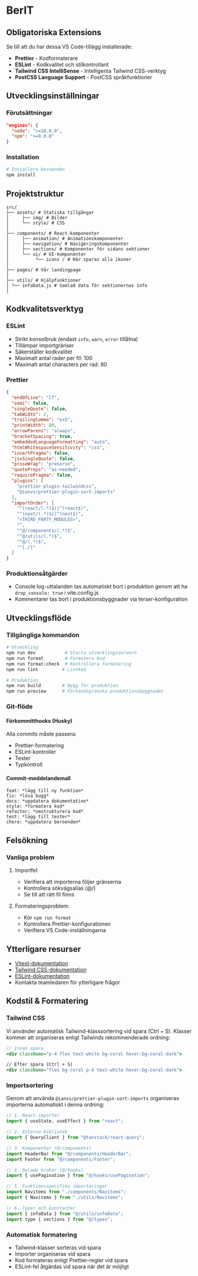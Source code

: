 # BerIT

## Obligatoriska Extensions

Se till att du har dessa VS Code-tillägg installerade:

- **Prettier** - Kodformaterare
- **ESLint** - Kodkvalitet och stilkontrollant
- **Tailwind CSS IntelliSense** - Intelligenta Tailwind CSS-verktyg
- **PostCSS Language Support** - PostCSS språkfunktioner

## Utvecklingsinställningar

### Förutsättningar

```json
"engines": {
  "node": ">=18.0.0",
  "npm": ">=9.0.0"
}
```

### Installation

```bash
# Installera beroenden
npm install
```

## Projektstruktur

```
src/
├── assets/ # Statiska tillgångar
│     ├── img/ # Bilder
│     └── style/ # CSS
│
├── components/ # React-komponenter
│     ├── animation/ # Animationskomponenter
│     ├── navigation/ # Navigeringskomponenter
│     ├── sections/ # Komponenter för sidans sektioner
│     └── ui/ # UI-komponenter
│          └── icons / # Här sparas alla ikoner
│
├── pages/ # Vår landingpage
│
├── utils/ # Hjälpfunktioner
│ └── infoData.js # Samlad data för sektionernas info
│
```

## Kodkvalitetsverktyg

### ESLint

- Strikt konsolbruk (endast `info`, `warn`, `error` tillåtna)
- Tillämpar importgränser
- Säkerställer kodkvalitet
- Maximalt antal rader per fil: 100
- Maximalt antal characters per rad: 80

### Prettier

```json
{
  "endOfLine": "lf",
  "semi": false,
  "singleQuote": false,
  "tabWidth": 2,
  "trailingComma": "es5",
  "printWidth": 80,
  "arrowParens": "always",
  "bracketSpacing": true,
  "embeddedLanguageFormatting": "auto",
  "htmlWhitespaceSensitivity": "css",
  "insertPragma": false,
  "jsxSingleQuote": false,
  "proseWrap": "preserve",
  "quoteProps": "as-needed",
  "requirePragma": false,
  "plugins": [
    "prettier-plugin-tailwindcss",
    "@ianvs/prettier-plugin-sort-imports"
  ],
  "importOrder": [
    "^(react/(.*)$)|^(react$)",
    "^(next/(.*)$)|^(next$)",
    "<THIRD_PARTY_MODULES>",
    "",
    "^@/components/(.*)$",
    "^@/utils/(.*)$",
    "^@/(.*)$",
    "^[./]"
  ]
}
```

### Produktionsåtgärder

- Console.log-uttalanden tas automatiskt bort i produktion genom att ha `drop_console: true` i vite.config.js
- Kommentarer tas bort i produktionsbyggnader via terser-konfiguration

## Utvecklingsflöde

### Tillgängliga kommandon

```bash
# Utveckling
npm run dev           # Starta utvecklingsservern
npm run format        # Formatera kod
npm run format:check  # Kontrollera formatering
npm run lint         # Lintkod

# Produktion
npm run build        # Bygg för produktion
npm run preview      # Förhandsgranska produktionsbyggnaden
```

### Git-flöde

#### Förkommitthooks (Husky)

Alla commits måste passera:

- Prettier-formatering
- ESLint-kontroller
- Tester
- Typkontroll

#### Commit-meddelandemall

```
feat: *lägg till ny funktion*
fix: *lösa bugg*
docs: *uppdatera dokumentation*
style: *formatera kod*
refactor: *omstrukturera kod*
test: *lägg till tester*
chore: *uppdatera beroenden*
```

## Felsökning

### Vanliga problem

1. Importfel:

   - Verifiera att importerna följer gränserna
   - Kontrollera sökvägsalias (@/)
   - Se till att rätt fil finns

2. Formateringsproblem:

   - Kör `npm run format`
   - Kontrollera Prettier-konfigurationen
   - Verifiera VS Code-inställningarna

## Ytterligare resurser

- [Vitest-dokumentation](https://vitest.dev/)
- [Tailwind CSS-dokumentation](https://tailwindcss.com/)
- [ESLint-dokumentation](https://eslint.org/)
- Kontakta teamledaren för ytterligare frågor

## Kodstil & Formatering

### Tailwind CSS

Vi använder automatisk Tailwind-klasssortering vid spara (Ctrl + S). Klasser kommer att organiseras enligt Tailwinds rekommenderade ordning:

```jsx
// Innan spara
<div className="p-4 flex text-white bg-coral hover:bg-coral-dark">

// Efter spara (Ctrl + S)
<div className="flex bg-coral p-4 text-white hover:bg-coral-dark">
```

### Importsortering

Genom att använda `@ianvs/prettier-plugin-sort-imports` organiseras importerna automatiskt i denna ordning:

```javascript
// 1. React-importer
import { useState, useEffect } from "react";

// 2. Externa bibliotek
import { QueryClient } from "@tanstack/react-query";

// 3. Komponenter (@/components)
import HeaderBar from "@/components/HeaderBar";
import Footer from "@/components/Footer";

// 4. Delade krokar (@/hooks)
import { usePagination } from "@/hooks/usePagination";

// 5. Funktionsspecifika importeringar
import Navitems from "./components/Navitems";
import { Navitems } from "./utils/Navitems";

// 6. Typer och konstanter
import { infoData } from "@/utils/infoData";
import type { sections } from "@/types";
```

### Automatisk formatering

- Tailwind-klasser sorteras vid spara
- Importer organiseras vid spara
- Kod formateras enligt Prettier-regler vid spara
- ESLint-fel åtgärdas vid spara när det är möjligt
